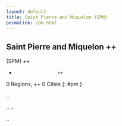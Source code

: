 ```yaml
---
layout: default
title: Saint Pierre and Miquelon (SPM)
permalink: /pm.html
---
```



## Saint Pierre and Miquelon   ++
(SPM)  ++
-                     ++
0 Regions, ++
0 Cities
{: #pm }

.. 




.. 
.. 



.. 
 
